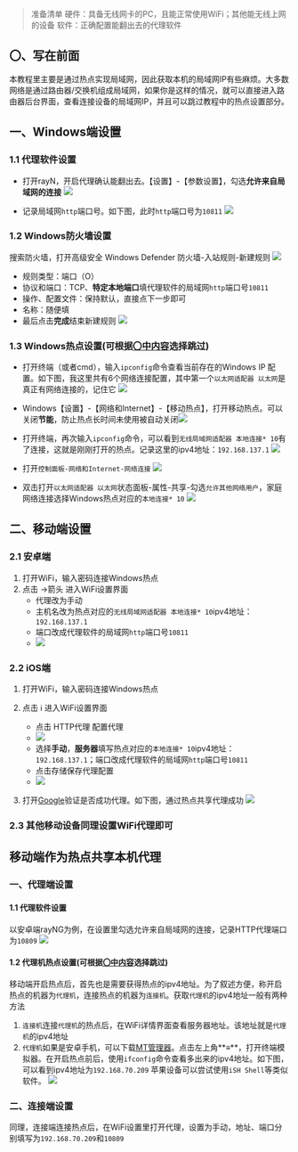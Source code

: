 > 准备清单
> 硬件：具备无线网卡的PC，且能正常使用WiFi；其他能无线上网的设备
> 软件：正确配置能翻出去的代理软件

## <span id="ready">〇、写在前面</span>
本教程里主要是通过热点实现局域网，因此获取本机的局域网IP有些麻烦。大多数网络是通过路由器/交换机组成局域网，如果你是这样的情况，就可以直接进入路由器后台界面，查看连接设备的局域网IP，并且可以跳过教程中的热点设置部分。

## 一、Windows端设置
### 1.1 代理软件设置
- 打开rayN，开启代理确认能翻出去。【设置】-【参数设置】，勾选**允许来自局域网的连接**
![](https://raw.githubusercontent.com/leegical/Blog_img/master/md_img202211051935143.png)

- 记录局域网`http`端口号。如下图，此时`http`端口号为`10811`
![](https://raw.githubusercontent.com/leegical/Blog_img/master/md_img202211051937142.png)

### 1.2 Windows防火墙设置
搜索防火墙，打开高级安全 Windows Defender 防火墙-入站规则-新建规则
![](https://raw.githubusercontent.com/leegical/Blog_img/master/md_img202211052032704.png)

- 规则类型：端口（O）
- 协议和端口：TCP、**特定本地端口**填代理软件的局域网`http`端口号`10811`
- 操作、配置文件：保持默认，直接点下一步即可
- 名称：随便填
- 最后点击**完成**结束新建规则
![](https://raw.githubusercontent.com/leegical/Blog_img/master/md_img202211052039738.png)

### 1.3 Windows热点设置(可根据[〇中内容](#ready)选择跳过)
- 打开终端（或者cmd），输入`ipconfig`命令查看当前存在的Windows IP 配置。如下图，我这里共有6个网络连接配置，其中第一个`以太网适配器 以太网`是真正有网络连接的，记住它
![](https://raw.githubusercontent.com/leegical/Blog_img/master/md_img202211051941715.png)

- Windows【设置】-【网络和Internet】-【移动热点】，打开移动热点。可以关闭**节能**，防止热点长时间未使用被自动关闭![](https://raw.githubusercontent.com/leegical/Blog_img/master/md_img202211052120859.png)


- 打开终端，再次输入`ipconfig`命令，可以看到`无线局域网适配器 本地连接* 10`有了连接，这就是刚刚打开的热点。记录这里的ipv4地址：`192.168.137.1`
![](https://raw.githubusercontent.com/leegical/Blog_img/master/md_img202211051946412.png)

- 打开`控制面板-网络和Internet-网络连接`
![](https://raw.githubusercontent.com/leegical/Blog_img/master/md_img202211051950577.png)

- 双击打开`以太网适配器 以太网`状态面板-属性-共享-勾选`允许其他网络用户`，家庭网络连接选择Windows热点对应的`本地连接* 10`
![](https://raw.githubusercontent.com/leegical/Blog_img/master/md_img202211052036922.png)

## 二、移动端设置
### 2.1 安卓端
1. 打开WiFi，输入密码连接Windows热点
2. 点击 →箭头 进入WiFi设置界面
	- 代理改为手动
	- 主机名改为热点对应的`无线局域网适配器 本地连接* 10`ipv4地址：`192.168.137.1`
	- 端口改成代理软件的局域网`http`端口号`10811`
	- ![](https://raw.githubusercontent.com/leegical/Blog_img/master/md_img202211052048062.png)

### 2.2 iOS端
1. 打开WiFi，输入密码连接Windows热点
2. 点击 ℹ️ 进入WiFi设置界面
	- 点击  HTTP代理 配置代理
	- ![](https://raw.githubusercontent.com/leegical/Blog_img/master/md_img202211052059804.png)
	- 选择**手动**，**服务器**填写热点对应的`本地连接* 10`ipv4地址：`192.168.137.1`；端口改成代理软件的局域网`http`端口号`10811`
	- 点击存储保存代理配置
	- ![](https://raw.githubusercontent.com/leegical/Blog_img/master/md_img202211052101304.png)

3. 打开[Google](https://www.google.com/)验证是否成功代理。如下图，通过热点共享代理成功
![](https://raw.githubusercontent.com/leegical/Blog_img/master/md_img202211052104630.png)

### 2.3 其他移动设备同理设置WiFi代理即可

## 移动端作为热点共享本机代理
### 一、代理端设置
#### 1.1 代理软件设置
以安卓端rayNG为例，在设置里勾选允许来自局域网的连接，记录HTTP代理端口为`10809`
	![](https://raw.githubusercontent.com/leegical/Blog_img/master/md_img202211052142548.png)

#### 1.2 代理机热点设置(可根据[〇中内容](#ready)选择跳过)
移动端开启热点后，首先也是需要获得热点的ipv4地址。为了叙述方便，称开启热点的机器为`代理机`，连接热点的机器为`连接机`。获取`代理机`的ipv4地址一般有两种方法
1. `连接机`连接`代理机`的热点后，在WiFi详情界面查看服务器地址。该地址就是`代理机`的ipv4地址
2. `代理机`如果是安卓手机，可以下载[MT管理器](https://www.coolapk.com/apk/bin.mt.plus)。点击左上角**≡**，打开终端模拟器。在开启热点前后，使用`ifconfig`命令查看多出来的ipv4地址。如下图，可以看到ipv4地址为`192.168.70.209`
	苹果设备可以尝试使用`iSH Shell`等类似软件。
![](https://raw.githubusercontent.com/leegical/Blog_img/master/md_img202211052145229.png)


### 二、连接端设置
同理，连接端连接热点后，在WiFi设置里打开代理，设置为手动，地址、端口分别填写为`192.168.70.209`和`10809`

